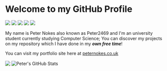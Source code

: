 # Welcome to my GitHub Profile

![](https://img.shields.io/badge/OS-Linux-informational?style=flat&logo=linux&logoColor=white&color=2bbc8a)
![](https://img.shields.io/badge/Code-Python-informational?style=flat&logo=python&logoColor=white&color=2bbc8a)
![](https://img.shields.io/badge/Code-HTML5-informational?style=flat&logo=html5&logoColor=white&color=2bbc8a)
![](https://img.shields.io/badge/Code-CSS3-informational?style=flat&logo=css3&logoColor=white&color=2bbc8a)
![](https://img.shields.io/badge/Code-JavaScript-informational?style=flat&logo=javascript&logoColor=white&color=2bbc8a)

My name is Peter Nokes also known as Peter2469 and I'm an university student currently studying Computer Science; You can discover my projects on my repository which I have done in my ***own free time***!

You can visit my portfolio site here at [peternokes.co.uk](https://peternokes.co.uk)

<div>
  <img align="center" src="https://github-readme-stats.vercel.app/api/top-langs/?username=Peter2469&show_icons=true&line_height=27&count_private=true&title_color=ffffff&text_color=c9cacc&icon_color=2bbc8a&bg_color=1d1f21&langs_count=3" />

  <img align="center" src="https://github-readme-stats.vercel.app/api?username=Peter2469&show_icons=true&line_height=27&count_private=true&title_color=ffffff&text_color=c9cacc&icon_color=2bbc8a&bg_color=1d1f21" alt="Peter's GitHub Stats" />
</div>

